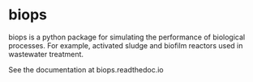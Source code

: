 # biops

biops is a python package for simulating the performance of biological processes. For example, activated sludge and biofilm reactors used in wastewater treatment.

See the documentation at biops.readthedoc.io
